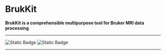# BrukKit

<b> BrukKit is a comprehensible multipurpose tool for Bruker MRI data processing </b>

------------------------------------------------------------------------

![Static Badge](https://img.shields.io/badge/MATLAB-R2021b-orange) ![Static Badge](https://img.shields.io/badge/python-3.9-blue)

------------------------------------------------------------------------



